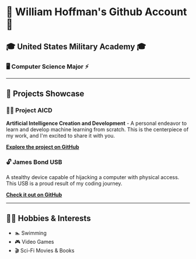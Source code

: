 # 🌟 William Hoffman's Github Account 🌟

## 🎓 United States Military Academy 🎓
### 🖥️ Computer Science Major :zap: 

---

## 🚀 Projects Showcase

### 🌟🤖 Project AICD

**Artificial Intelligence Creation and Development** - A personal endeavor to learn and develop machine learning from scratch. This is the centerpiece of my work, and I'm excited to share it with you.

[**Explore the project on GitHub**](https://github.com/windrh/Artificial-Intelligence)

### 🔓 James Bond USB

A stealthy device capable of hijacking a computer with physical access. This USB is a proud result of my coding journey.

[**Check it out on GitHub**](https://github.com/windrh/James-Bond-USB)

---

## 🏋️‍♂️ Hobbies & Interests

- 🏊 Swimming
- 🎮 Video Games
- 🎬 Sci-Fi Movies & Books
